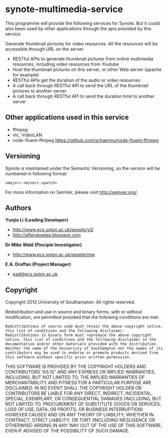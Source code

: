synote-multimedia-service
==========================
This programme will provide the following services for Synote. But it could also been used by other applications through the apis provided
by this service

Generate thumbnail pictures for video resources. All the resources will be accessible through URL on the server.

* RESTful APIs to generate thumbnail pictures from online multimedia resources, including video resources from Youtube
* Host the thumbnail pictures on this server, or other Web server (apache for example)
* RESTful APIs get the duration of the audio or video resources
* A call back through RESTful API to send the URL of the thumbnail pictures to another server
* A call back through RESTful API to send the duration time to another server

Other applications used in this service
----------
* ffmpeg
* vlc, VideoLAN
* node-fluent-ffmpeg https://github.com/schaermu/node-fluent-ffmpeg

Versioning
----------

Synote is maintained under the Semantic Versioning, so the version will be numbered in following format:

`<major>.<minor>.<patch>`

For more information on SemVer, please visit http://semver.org/.


Authors
-------

**Yunjia Li (Leading Developer)**

+ http://www.ecs.soton.ac.uk/people/yl2
+ http://afterglowlee.blogspot.com

**Dr Mike Wald (Pinciple Investigator)**

+ http://www.ecs.soton.ac.uk/people/mw

**E.A. Draffan (Project Manager)**

+ ead@ecs.soton.ac.uk

Copyright
---------------------

Copyright 2012 University of Southampton.
All rights reserved.

Redistribution and use in source and binary forms, with or without modification, are permitted provided that the following conditions are met:

    Redistributions of source code must retain the above copyright notice, this list of conditions and the following disclaimer.
    Redistributions in binary form must reproduce the above copyright notice, this list of conditions and the following disclaimer in the documentation and/or other materials provided with the distribution.
    Neither the name of the University of Southampton nor the names of its contributors may be used to endorse or promote products derived from this software without specific prior written permission.

THIS SOFTWARE IS PROVIDED BY THE COPYRIGHT HOLDERS AND CONTRIBUTORS "AS IS" AND ANY EXPRESS OR IMPLIED WARRANTIES, INCLUDING, BUT NOT LIMITED TO, THE IMPLIED WARRANTIES OF MERCHANTABILITY AND FITNESS FOR A PARTICULAR PURPOSE ARE DISCLAIMED. IN NO EVENT SHALL THE COPYRIGHT HOLDER OR CONTRIBUTORS BE LIABLE FOR ANY DIRECT, INDIRECT, INCIDENTAL, SPECIAL, EXEMPLARY, OR CONSEQUENTIAL DAMAGES (INCLUDING, BUT NOT LIMITED TO, PROCUREMENT OF SUBSTITUTE GOODS OR SERVICES; LOSS OF USE, DATA, OR PROFITS; OR BUSINESS INTERRUPTION) HOWEVER CAUSED AND ON ANY THEORY OF LIABILITY, WHETHER IN CONTRACT, STRICT LIABILITY, OR TORT (INCLUDING NEGLIGENCE OR OTHERWISE) ARISING IN ANY WAY OUT OF THE USE OF THIS SOFTWARE, EVEN IF ADVISED OF THE POSSIBILITY OF SUCH DAMAGE.

